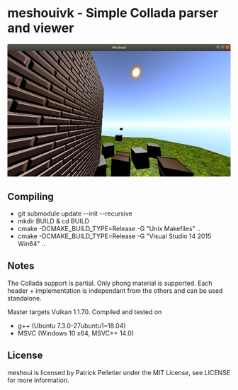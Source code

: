 # meshouivk - Simple Collada parser and viewer

![sample viewer_output](https://raw.githubusercontent.com/mittpat/meshoui/master/screenshot.png)

Compiling
-------
* git submodule update --init --recursive
* mkdir BUILD & cd BUILD
* cmake -DCMAKE_BUILD_TYPE=Release -G "Unix Makefiles" ..
* cmake -DCMAKE_BUILD_TYPE=Release -G "Visual Studio 14 2015 Win64" ..

Notes
-------

The Collada support is partial. Only phong material is supported.
Each header + implementation is independant from the others and can be used standalone.

Master targets Vulkan 1.1.70.
Compiled and tested on
* g++  (Ubuntu 7.3.0-27ubuntu1~18.04)
* MSVC (Windows 10 x64, MSVC++ 14.0)

License
-------

meshoui is licensed by Patrick Pelletier under the MIT License, see LICENSE for more information.
